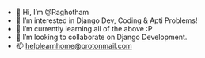 - 👋 Hi, I’m @Raghotham
- 👀 I’m interested in Django Dev, Coding & Apti Problems!
- 🌱 I’m currently learning all of the above :P
- 💞️ I’m looking to collaborate on Django Development.
- 📫 helplearnhome@protonmail.com

<!---
helplearnhome/helplearnhome is a ✨ special ✨ repository because its `README.md` (this file) appears on your GitHub profile.
You can click the Preview link to take a look at your changes.
--->
